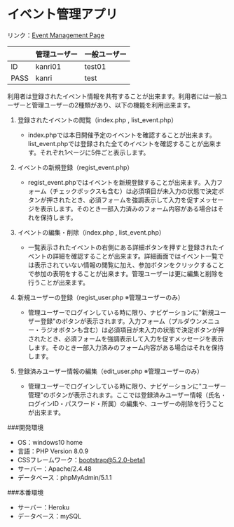 # イベント管理アプリ
リンク：[Event Management Page](http://portfolio20221010.herokuapp.com/ems/login.php)

|  | 管理ユーザー | 一般ユーザー |
----|:----|:---- 
| ID | kanri01 | test01 |
| PASS | kanri | test |

利用者は登録されたイベント情報を共有することが出来ます。利用者には一般ユーザーと管理ユーザーの2種類があり、以下の機能を利用出来ます。

1. 登録されたイベントの閲覧（index.php , list_event.php）
    - index.phpでは本日開催予定のイベントを確認することが出来ます。list_event.phpでは登録された全てのイベントを確認することが出来ます。それぞれ1ページに5件ごと表示します。

2. イベントの新規登録（regist_event.php）
    - regist_event.phpではイベントを新規登録することが出来ます。入力フォーム（チェックボックスも含む）は必須項目が未入力の状態で決定ボタンが押されたとき、必須フォームを強調表示して入力を促すメッセージを表示します。そのとき一部入力済みのフォーム内容がある場合はそれを保持します。

3. イベントの編集・削除（index.php , list_event.php）
    - 一覧表示されたイベントの右側にある詳細ボタンを押すと登録されたイベントの詳細を確認することが出来ます。詳細画面ではイベント一覧では表示されていない情報の閲覧に加え、参加ボタンをクリックすることで参加の表明をすることが出来ます。管理ユーザーは更に編集と削除を行うことが出来ます。

4. 新規ユーザーの登録（regist_user.php ※管理ユーザーのみ）
    - 管理ユーザーでログインしている時に限り、ナビゲーションに"新規ユーザー登録"のボタンが表示されます。入力フォーム（プルダウンメニュー・ラジオボタンも含む）は必須項目が未入力の状態で決定ボタンが押されたとき、必須フォームを強調表示して入力を促すメッセージを表示します。そのとき一部入力済みのフォーム内容がある場合はそれを保持します。

5. 登録済みユーザー情報の編集（edit_user.php ※管理ユーザーのみ）
    - 管理ユーザーでログインしている時に限り、ナビゲーションに"ユーザー管理"のボタンが表示されます。ここでは登録済みユーザー情報（氏名・ログインID・パスワード・所属）の編集や、ユーザーの削除を行うことが出来ます。

###開発環境
- OS：windows10 home
- 言語：PHP Version 8.0.9
- CSSフレームワーク：bootstrap@5.2.0-beta1
- サーバー：Apache/2.4.48
- データベース：phpMyAdmin/5.1.1

###本番環境
- サーバー：Heroku
- データベース：mySQL